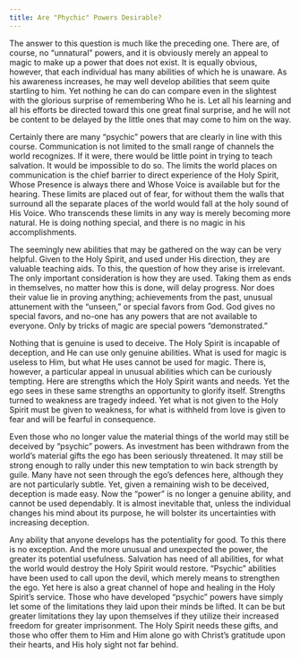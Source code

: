 ```yaml
---
title: Are "Phychic" Powers Desirable?
---
```


The answer to this question is much like the preceding one. There are,
of course, no “unnatural” powers, and it is obviously merely an appeal
to magic to make up a power that does not exist. It is equally obvious,
however, that each individual has many abilities of which he is unaware.
As his awareness increases, he may well develop abilities that seem
quite startling to him. Yet nothing he can do can compare even in the
slightest with the glorious surprise of remembering Who he is. Let all
his learning and all his efforts be directed toward this one great final
surprise, and he will not be content to be delayed by the little ones
that may come to him on the way.

Certainly there are many “psychic” powers that are clearly in line with
this course. Communication is not limited to the small range of channels
the world recognizes. If it were, there would be little point in trying
to teach salvation. It would be impossible to do so. The limits the world
places on communication is the chief barrier to direct experience of the
Holy Spirit, Whose Presence is always there and Whose Voice is available
but for the hearing. These limits are placed out of fear, for without
them the walls that surround all the separate places of the world would
fall at the holy sound of His Voice. Who transcends these limits in any
way is merely becoming more natural. He is doing nothing special, and
there is no magic in his accomplishments.

The seemingly new abilities that may be gathered on the way can be very
helpful. Given to the Holy Spirit, and used under His direction, they
are valuable teaching aids. To this, the question of how they arise is
irrelevant. The only important consideration is how they are used. Taking
them as ends in themselves, no matter how this is done, will delay
progress. Nor does their value lie in proving anything; achievements
from the past, unusual attunement with the “unseen,” or special favors
from God. God gives no special favors, and no-one has any powers that
are not available to everyone. Only by tricks of magic are special
powers “demonstrated.”

Nothing that is genuine is used to deceive. The Holy Spirit is incapable
of deception, and He can use only genuine abilities. What
is used for magic is useless to Him, but what He uses cannot be used for
magic. There is, however, a particular appeal in unusual abilities which
can be curiously tempting. Here are strengths which the Holy Spirit
wants and needs. Yet the ego sees in these same strengths an opportunity
to glorify itself. Strengths turned to weakness are tragedy indeed. Yet
what is not given to the Holy Spirit must be given to weakness, for what
is withheld from love is given to fear and will be fearful in
consequence.

Even those who no longer value the material things of the world may
still be deceived by “psychic” powers. As investment has been withdrawn
from the world’s material gifts the ego has been seriously threatened.
It may still be strong enough to rally under this new temptation to win
back strength by guile. Many have not seen through the ego’s defences
here, although they are not particularly subtle. Yet, given a remaining
wish to be deceived, deception is made easy. Now the “power” is no
longer a genuine ability, and cannot be used dependably. It is almost
inevitable that, unless the individual changes his mind about its
purpose, he will bolster its uncertainties with increasing deception.

Any ability that anyone develops has the potentiality for good. To this
there is no exception. And the more unusual and unexpected the power,
the greater its potential usefulness. Salvation has need of all
abilities, for what the world would destroy the Holy Spirit would
restore. “Psychic” abilities have been used to call upon the devil,
which merely means to strengthen the ego. Yet here is also a great
channel of hope and healing in the Holy Spirit’s service. Those who have
developed “psychic” powers have simply let some of the limitations they
laid upon their minds be lifted. It can be but greater limitations they
lay upon themselves if they utilize their increased freedom for greater
imprisonment. The Holy Spirit needs these gifts, and those who offer them
to Him and Him alone go with Christ’s gratitude upon their hearts, and
His holy sight not far behind.

